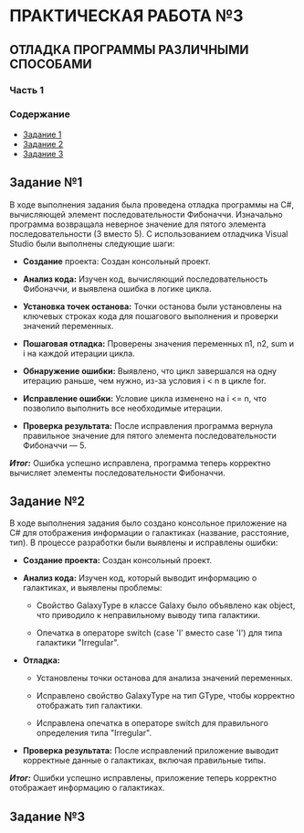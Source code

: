 # ПРАКТИЧЕСКАЯ РАБОТА №3
## ОТЛАДКА ПРОГРАММЫ РАЗЛИЧНЫМИ СПОСОБАМИ
### Часть 1



### Содержание

- [Задание 1](https://github.com/Martazyy/122_Zyamilov_pr3c1/edit/master/README.md#%D0%B7%D0%B0%D0%B4%D0%B0%D0%BD%D0%B8%D0%B5-1)
- [Задание 2](https://github.com/Martazyy/122_Zyamilov_pr3c1/edit/master/README.md#%D0%B7%D0%B0%D0%B4%D0%B0%D0%BD%D0%B8%D0%B5-2)
- [Задание 3](#задание-3)



<a id="section1"></a>
## Задание №1
В ходе выполнения задания была проведена отладка программы на C#, вычисляющей элемент последовательности Фибоначчи. Изначально программа возвращала неверное значение для пятого элемента последовательности (3 вместо 5). С использованием отладчика Visual Studio были выполнены следующие шаги:

 - **Создание** проекта: Создан консольный проект.

 - **Анализ кода:** Изучен код, вычисляющий последовательность Фибоначчи, и выявлена ошибка в логике цикла.

 - **Установка точек останова:** Точки останова были установлены на ключевых строках кода для пошагового выполнения и проверки значений переменных.

 - **Пошаговая отладка:** Проверены значения переменных n1, n2, sum и i на каждой итерации цикла.

 - **Обнаружение ошибки:** Выявлено, что цикл завершался на одну итерацию раньше, чем нужно, из-за условия i < n в цикле for.

 - **Исправление ошибки:** Условие цикла изменено на i <= n, что позволило выполнить все необходимые итерации.

 - **Проверка результата:** После исправления программа вернула правильное значение для пятого элемента последовательности Фибоначчи — 5.

***Итог:*** Ошибка успешно исправлена, программа теперь корректно вычисляет элементы последовательности Фибоначчи.



<a id="section2"></a>
## Задание №2
В ходе выполнения задания было создано консольное приложение на C# для отображения информации о галактиках (название, расстояние, тип). В процессе разработки были выявлены и исправлены ошибки:

 - **Создание проекта:** Создан консольный проект.

 - **Анализ кода:** Изучен код, который выводит информацию о галактиках, и выявлены проблемы:

   - Свойство GalaxyType в классе Galaxy было объявлено как object, что приводило к неправильному выводу типа галактики.

   - Опечатка в операторе switch (case 'l' вместо case 'I') для типа галактики "Irregular".

 - **Отладка:**

   - Установлены точки останова для анализа значений переменных.

   - Исправлено свойство GalaxyType на тип GType, чтобы корректно отображать тип галактики.

   - Исправлена опечатка в операторе switch для правильного определения типа "Irregular".

 - **Проверка результата:** После исправлений приложение выводит корректные данные о галактиках, включая правильные типы.

***Итог:*** Ошибки успешно исправлены, приложение теперь корректно отображает информацию о галактиках.


<a id="section3"></a>
## Задание №3
